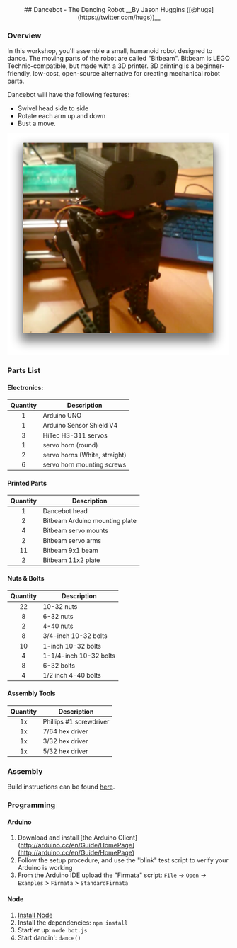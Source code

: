<center>
## Dancebot - The Dancing Robot
__By Jason Huggins ([@hugs](https://twitter.com/hugs))__
</center>

### Overview

In this workshop, you'll assemble a small, humanoid robot designed to dance. The moving parts of the robot are called "Bitbeam". Bitbeam is LEGO Technic-compatible, but made with a 3D printer. 3D printing is a beginner-friendly, low-cost, open-source alternative for creating mechanical robot parts.

Dancebot will have the following features:

- Swivel head side to side
- Rotate each arm up and down
- Bust a move.

<img src="img/dancing-nodebot.png" width="500px"/>

### Parts List

#### Electronics:

Quantity | Description
:---: | ---
1 | Arduino UNO
1 | Arduino Sensor Shield V4
3 | HiTec HS-311 servos
1 | servo horn (round)
2 | servo horns (White, straight)
6 | servo horn mounting screws

#### Printed Parts

Quantity | Description
:---: | ---
1   |  Dancebot head
2   |  Bitbeam Arduino mounting plate
4   |  Bitbeam servo mounts
2   |  Bitbeam servo arms
11  | Bitbeam 9x1 beam
2   |  Bitbeam 11x2 plate

#### Nuts & Bolts

Quantity | Description
:---: | ---
22  | 10-32 nuts
8   | 6-32 nuts
2   | 4-40 nuts
8   | 3/4-inch 10-32 bolts
10  | 1-inch 10-32 bolts
4   | 1-1/4-inch 10-32 bolts
8   | 6-32 bolts
4   | 1/2 inch 4-40 bolts

#### Assembly Tools

Quantity | Description
:---: | ---
1x  | Phillips #1 screwdriver
1x  | 7/64 hex driver
1x  | 3/32 hex driver
1x  | 5/32 hex driver

### Assembly

Build instructions can be found [here](http://www.flickr.com/photos/68386867@N05/sets/72157642481371803/).

### Programming

#### Arduino

1. Download and install [the Arduino Client](http://arduino.cc/en/Guide/HomePage](http://arduino.cc/en/Guide/HomePage)
2. Follow the setup procedure, and use the "blink" test script to verify your Arduino is working
3. From the Arduino IDE upload the "Firmata" script: `File` -> `Open` -> `Examples` > `Firmata` > `StandardFirmata`

#### Node

1. [Install Node](http://nodejs.org/download/)
2. Install the dependencies: `npm install`
3. Start'er up: `node bot.js`
4. Start dancin': `dance()`
